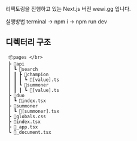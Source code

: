 리팩토링을 진행하고 있는 Next.js 버전 wewi.gg 입니다.

실행방법
terminal -> npm i -> npm run dev


## 디렉터리 구조
```
 📦pages </br>
 ┣ 📂api  
 ┃ ┗ 📂search  
 ┃ ┃ ┣ 📂champion  
 ┃ ┃ ┃ ┗ 📜[value].ts  
 ┃ ┃ ┗ 📂summoner  
 ┃ ┃ ┃ ┗ 📜[value].ts  
 ┣ 📂duo  
 ┃ ┗ 📜index.tsx  
 ┣ 📂summoner  
 ┃ ┗ 📜[summoner].tsx  
 ┣ 📜globals.css  
 ┣ 📜index.tsx  
 ┣ 📜_app.tsx  
 ┗ 📜_document.tsx  
```

